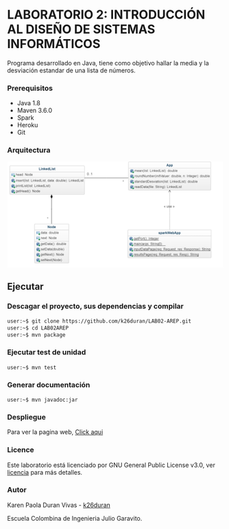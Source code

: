 ﻿# LABORATORIO 2: INTRODUCCIÓN AL DISEÑO DE SISTEMAS INFORMÁTICOS

Programa desarrollado en Java, tiene como objetivo hallar la media y la desviación estandar de una lista de números.

### Prerequisitos

* Java 1.8
* Maven 3.6.0 
* Spark
* Heroku
* Git

### Arquitectura

![](https://github.com/k26duran/LAB02-AREP/blob/master/modelo.PNG)

## Ejecutar
### Descagar el proyecto, sus dependencias y compilar
```console
user:~$ git clone https://github.com/k26duran/LAB02-AREP.git
user:~$ cd LAB02AREP 
user:~$ mvn package
```
### Ejecutar test de unidad
```console
user:~$ mvn test
```
### Generar documentación
```console
user:~$ mvn javadoc:jar
```

### Despliegue
Para ver la pagina web, [Click aqui](https://intense-cliffs-89130.herokuapp.com/inputdata)


### Licence 

Este laboratorio está licenciado  por GNU General Public License v3.0, ver [licencia](https://github.com/k26duran/LAB02-AREP/blob/master/LICENSE) para más detalles.

### Autor

Karen Paola Duran Vivas - [k26duran](https://github.com/k26duran)

Escuela Colombina de Ingenieria Julio Garavito. 
